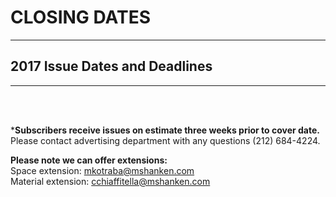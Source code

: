# CLOSING DATES
----
                
## 2017 Issue Dates and Deadlines
----

<!-- 
| Cover Date | Space Close | Material Due |
| ---------- | ----------- | ------------ |
|Jan/Feb Double Issue|December 15, 2016|December 19, 2016|
|March 2017|January 12|January 17|
|April 2017|February 9|February 14|
|May 2017|March 9|March 14|
|June 15, 2017|April 7|April 11|
|June 30, 2017|April 21|April 25|
|July 2017|May 18|May 23|
|August 2017|June 8|June 13|
|September 2017|July 7|July 12|
|October Special Edition|August 4|August 8|
|November 15, 2017|September 8|September 12|
|November 30, 2017|September 21|September 25|
|December 15, 2017|October 5|October 10|
|December 31, 2017|November 1|November 6|
-->
<br /><br />

***Subscribers receive issues on estimate three weeks prior to cover date.**<br />
Please contact advertising department with any questions (212) 684-4224.

**Please note we can offer extensions:**<br />
Space extension: [mkotraba@mshanken.com](mailto:mkotraba@mshanken.com)<br />
Material extension: [cchiaffitella@mshanken.com](mailto:cchiaffitella@mshanken.com)

